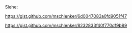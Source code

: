 
Siehe:

https://gist.github.com/mschlenker/6d0047083a0fd9051f47

https://gist.github.com/mschlenker/8232833f40f770df9b89

